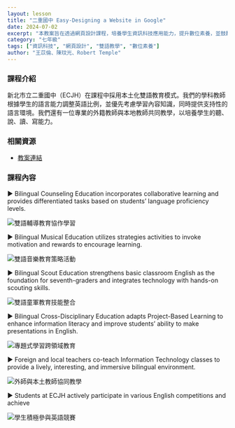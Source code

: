 ```yaml
---
layout: lesson
title: "二重國中 Easy-Designing a Website in Google"
date: 2024-07-02
excerpt: "本教案旨在透過網頁設計課程，培養學生資訊科技應用能力，提升數位素養，並鼓勵探索資訊科技興趣。"
category: "七年級"
tags: ["資訊科技", "網頁設計", "雙語教學", "數位素養"]
author: "王苡倫、陳玟光、Robert Temple"
---
```


### 課程介紹

新北市立二重國中（ECJH）在課程中採用本土化雙語教育模式。我們的學科教師根據學生的語言能力調整英語比例，並優先考慮學習內容知識，同時提供支持性的語言環境。我們還有一位專業的外籍教師與本地教師共同教學，以培養學生的聽、說、讀、寫能力。

### 相關資源

* [教案連結](https://drive.google.com/file/d/1IJCdZ5AemNbpWVfEkheWD8E86uiVbfPX/view?usp=drive_link)

### 課程內容

▶ Bilingual Counseling Education incorporates collaborative learning and provides differentiated tasks based on students’ language proficiency levels.

<div style="margin-bottom: 10px;">
    <img src="{{ '/assets/images/lessons/2024/二重國中/原始照片/1.webp' | relative_url }}" alt="雙語輔導教育協作學習" style="max-width: 100%;">
</div>

▶ Bilingual Musical Education utilizes strategies activities to invoke motivation and rewards to encourage learning.

<div style="margin-bottom: 10px;">
    <img src="{{ '/assets/images/lessons/2024/二重國中/原始照片/2 (1).jpg' | relative_url }}" alt="雙語音樂教育策略活動" style="max-width: 100%;">
</div>

▶ Bilingual Scout Education strengthens basic classroom English as the foundation for seventh-graders and integrates technology with hands-on scouting skills.

<div style="margin-bottom: 10px;">
    <img src="{{ '/assets/images/lessons/2024/二重國中/原始照片/3 (1).jpg' | relative_url }}" alt="雙語童軍教育技能整合" style="max-width: 100%;">
</div>

▶ Bilingual Cross-Disciplinary Education adapts Project-Based Learning to enhance information literacy and improve students’ ability to make presentations in English.

<div style="margin-bottom: 10px;">
    <img src="{{ '/assets/images/lessons/2024/二重國中/原始照片/4 NEW.jpg' | relative_url }}" alt="專題式學習跨領域教育" style="max-width: 100%;">
</div>

▶ Foreign and local teachers co-teach Information Technology classes to provide a lively, interesting, and immersive bilingual environment.

<div style="margin-bottom: 10px;">
    <img src="{{ '/assets/images/lessons/2024/二重國中/原始照片/5.jpg' | relative_url }}" alt="外師與本土教師協同教學" style="max-width: 100%;">
</div>

▶ Students at ECJH actively participate in various English competitions and achieve

<div style="margin-bottom: 10px;">
    <img src="{{ '/assets/images/lessons/2024/二重國中/原始照片/6.jpg' | relative_url }}" alt="學生積極參與英語競賽" style="max-width: 100%;">
</div>


